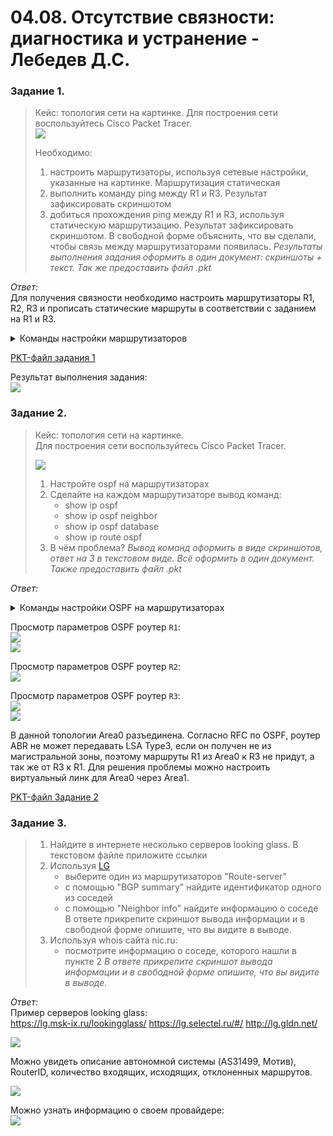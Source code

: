 # 04.08. Отсутствие связности: диагностика и устранение - Лебедев Д.С.
### Задание 1.
> Кейс: топология сети на картинке. Для построения сети воспользуйтесь Cisco Packet Tracer.   
> ![](_attachments/0408-01-00.png)
> 
> Необходимо:
> 1. настроить маршрутизаторы, используя сетевые настройки, указанные на картинке. Маршрутизация статическая
> 2. выполнить команду ping между R1 и R3. Результат зафиксировать скриншотом
> 3. добиться прохождения ping между R1 и R3, используя статическую маршрутизацию. Результат зафиксировать скриншотом. В свободной форме объяснить, что вы сделали, чтобы связь между маршрутизаторами появилась.
> *Результаты выполнения задания оформить в один документ: скриншоты + текст. Так же предоставить файл .pkt*

*Ответ:*  
Для получения связности необходимо настроить маршрутизаторы R1, R2, R3 и прописать статические маршруты в соответствии с заданием на R1 и R3.  

<details>
<summary>Команды настройки маршрутизаторов</summary>

```bash
--R1
Router(config)#host R1

R1(config)#int gi0/0
R1(config-if)#ip addr 192.168.14.1 255.255.255.0
R1(config-if)#no sh

R1(config)#ip route 192.168.30.0 255.255.255.0 192.168.14.2

R1(config)#do wr


--R2
Router(config)#host R2

R2(config)#int gi0/0
R2(config-if)#no sh
R2(config-if)#ip addr 192.168.14.2 255.255.255.0

R2(config)#int gi0/1
R2(config-if)#no sh
R2(config-if)#ip addr 192.168.30.1 255.255.255.0

R2(config)#do wr

--R3
Router(config)#hostname R3

R3(config)#interface gi0/0
R3(config-if)#no sh
R3(config-if)#ip addr 192.168.30.2 255.255.255.0

R3(config)#ip route 192.168.14.0 255.255.255.0 192.168.30.1

R3(config)#do wr
```
</details>

[PKT-файл задания 1](_attachments/0408-01-01.pkt)  

Результат выполнения задания:  
![](_attachments/0408-01-01.png)
### Задание 2.
> Кейс: топология сети на картинке.  
> Для построения сети воспользуйтесь Cisco Packet Tracer.
> 
> ![](_attachments/0408-02-00.jpg)
> 
> 1. Настройте ospf на маршрутизаторах
> 2. Сделайте на каждом маршрутизаторе вывод команд:
>    - show ip ospf
>    - show ip ospf neighbor
>    - show ip ospf database
>    - show ip route ospf
> 3. В чём проблема?
> *Вывод команд оформить в виде скриншотов, ответ на 3 в текстовом виде. Всё оформить в один документ. Также предоставить файл .pkt*

*Ответ:*  
<details>
<summary>Команды настройки OSPF на маршрутизаторах</summary>

```bash
---R1
R1(config)#int loo0
R1(config-if)#ip addr 1.1.1.1 255.255.255.0

R1(config-if)#router ospf 1
R1(config-router)#network 1.1.1.0 0.0.0.255 area 0
R1(config-router)#network 192.168.14.0 0.0.0.255 area 1

---R2
R1(config)#int loo0
R1(config-if)#ip addr 2.2.2.2 255.255.255.0
R2(config)#router ospf 2
R2(config-router)#network 192.168.14.0 0.0.0.255 area 1
R2(config-router)#network 192.168.30.0 0.0.0.255 area 1

---R3
R3(config)#int loo0
R3(config-if)#ip addr 3.3.3.3 255.255.255.0

R3(config)#router ospf 3
R3(config-router)#network 3.3.3.0 0.0.0.255 area 0
R3(config-router)#network 192.168.30.0 0.0.0.255 area 1
```
</details>

Просмотр параметров OSPF роутер `R1`:  
![](_attachments/0408-02-01.png)  
![](_attachments/0408-02-02.png)  

Просмотр параметров OSPF роутер `R2`:  
![](_attachments/0408-02-03.png)  

Просмотр параметров OSPF роутер `R3`:  
![](_attachments/0408-02-04.png)  
![](_attachments/0408-02-05.png)  

В данной топологии  Area0 разъединена. Согласно RFC по OSPF, роутер ABR не может передавать LSA Type3, если он получен не из магистральной зоны, поэтому маршруты R1 из Area0 к R3 не придут, а так же от R3 к R1.
Для решения проблемы можно настроить виртуальный линк для  Area0 через Area1.

[PKT-файл Задание 2](_attachments/0408-02-01.pkt)  
### Задание 3.
> 1. Найдите в интернете несколько серверов looking glass. В текстовом файле приложите ссылки
> 2. Используя [LG](https://lg.msk-ix.ru/lookingglass/)
>    - выберите один из маршрутизаторов "Route-server"
>    - с помощью "BGP summary" найдите идентификатор одного из соседей
>    - с помощью "Neighbor info" найдите информацию о соседе В ответе прикрепите скриншот вывода информации и в свободной форме опишите, что вы видите в выводе.
> 3. Используя whois сайта nic.ru:
>    - посмотрите информацию о соседе, которого нашли в пункте 2
> *В ответе прикрепите скриншот вывода информации и в свободной форме опишите, что вы видите в выводе.*

*Ответ:*  
Пример серверов looking glass:  
https://lg.msk-ix.ru/lookingglass/
https://lg.selectel.ru/#/
http://lg.gldn.net/

![](_attachments/0408-03-01.png)  

Можно увидеть описание автономной системы (AS31499, Мотив), RouterID, количество входящих, исходящих, отклоненных маршрутов.

![](_attachments/0408-03-02.png)  

Можно узнать информацию о своем провайдере:   
![](_attachments/0408-03-03.png)  